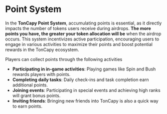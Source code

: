 # Point System

In the **TonCapy Point System**, accumulating points is essential, as it directly impacts the number of tokens users receive during airdrops. **The more points you have, the greater your token allocation will be** when the airdrop occurs. This system incentivizes active participation, encouraging users to engage in various activities to maximize their points and boost potential rewards in the TonCapy ecosystem.

Players can collect points through the following activities

* **Participating in in-game activities**: Playing games like Spin and Bush rewards players with points.
* **Completing daily tasks**: Daily check-ins and task completion earn additional points.
* **Joining events**: Participating in special events and achieving high ranks will grant bonus points.
* **Inviting friends**: Bringing new friends into TonCapy is also a quick way to earn points.
